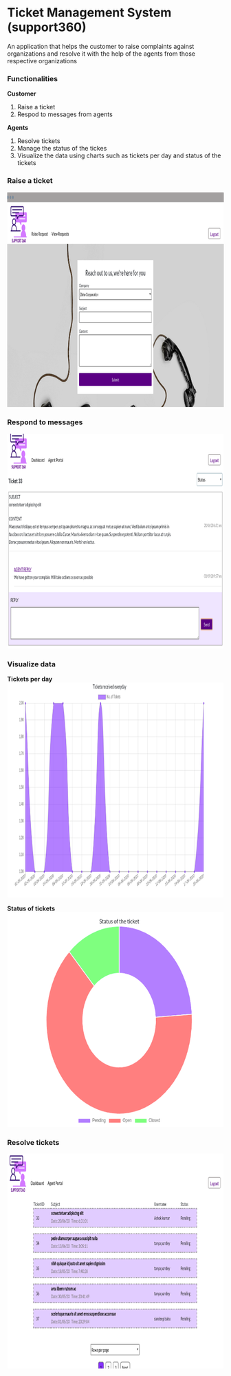 # Ticket Management System (support360)
  An application that helps the customer to raise complaints against organizations and resolve it with the help of the agents from those respective organizations
  
### Functionalities
**Customer**
1. Raise a ticket
2. Respod to messages from agents

**Agents**
1. Resolve tickets
2. Manage the status of the tickes
3. Visualize the data using charts such as tickets per day and status of the tickets

### Raise a ticket
<img src="https://github.com/sandeepbsn/ticket-management-system/blob/master/public/tmscustomer.png" width="800" height="500" alt="raiseticket"/>

### Respond to messages
<img src="https://github.com/sandeepbsn/ticket-management-system/blob/master/public/tmsmessage.png" width="800" height="500" alt="send message"/>

### Visualize data
**Tickets per day**
<br/>
<img src="https://github.com/sandeepbsn/ticket-management-system/blob/master/public/tmsgraph1.png" width="800" height="500" alt="tickets per day"/>
<br/>

**Status of tickets**
<img src="https://github.com/sandeepbsn/ticket-management-system/blob/master/public/tmsgraph2.png" width="650" height="500" alt="ticket status"/>

### Resolve tickets
<img src="https://github.com/sandeepbsn/ticket-management-system/blob/master/public/tmsagent.png" width="800" height="500" alt="ticket status"/>

